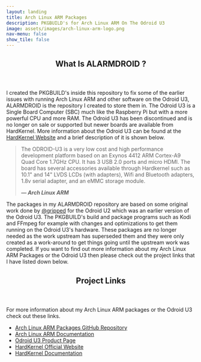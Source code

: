 ```yaml
---
layout: landing
title: Arch Linux ARM Packages
description: PKGBUILD's for Arch Linux ARM On The Odroid U3
image: assets/images/arch-linux-arm-logo.png
nav-menu: false
show_tile: false
---
```


<!-- Main -->
<div id="main">

<!-- One -->
<section id="one">
	<div class="inner">
		<header class="major">
			<h2>What Is ALARMDROID ?</h2>
		</header>
		<p>I created the PKGBUILD's inside this repository to fix some of the earlier issues with running Arch Linux ARM and other software on the Odroid U3, ALARMDROID is the repository I created to store them in. The Odroid U3 is a Single Board Computer (SBC) much like the Raspberry Pi but with a more powerful CPU and more RAM. The Odroid U3 has been discontinued and is no longer on sale or supported but newer boards are available from HardKernel. More information about the Odroid U3 can be found at the <a href="https://www.hardkernel.com/shop/odroid-u3/" target="_blank">HardKernel Website</a> and a brief description of it is shown below.</p>
        <blockquote cite="https://archlinuxarm.org/platforms/armv7/samsung/odroid-u3">
            <p>The ODROID-U3 is a very low cost and high performance development platform based on an Exynos 4412 ARM Cortex-A9 Quad Core 1.7GHz CPU. It has 3 USB 2.0 ports and micro HDMI. The board has several accessories available through Hardkernel such as 10.1" and 14" LVDS LCDs (with adapters), Wifi and Bluetooth adapters, 1.8v serial adapter, and an eMMC storage module.</p>
            <figcaption><b>— <cite>Arch Linux ARM</cite></b></figcaption>
        </blockquote>
        <p>The packages in my ALARMDROID repository are based on some original work done by <a href="https://github.com/gripped" target="_blank">@gripped</a> for the Odroid U2 which was an earlier version of the Odroid U3. The PKGBUILD's build and package programs such as Kodi and FFmpeg for example with changes and optimizations to get them running on the Odroid U3's hardware. These packages are no longer needed as the work upstream has superseded them and they were only created as a work-around to get things going until the upstream work was completed. If you want to find out more information about my Arch Linux ARM Packages or the Odroid U3 then please check out the project links that I have listed down below.</p>
	</div>
</section>

<!-- Two -->
<section id="two">
	<div class="inner">
		<header class="major">
			<h2>Project Links</h2>
		</header>
		<p>For more information about my Arch Linux ARM packages or the Odroid U3 check out these links.</p>
		<ul>
            <li><a href="https://github.com/hreikin/ALARMDROID" target="_blank">Arch Linux ARM Packages GitHub Repository</a></li>
            <li><a href="https://archlinuxarm.org/platforms/armv7/samsung/odroid-u3">Arch Linux ARM Documentation</a></li>
            <li><a href="https://www.hardkernel.com/shop/odroid-u3/" target="_blank">Odroid U3 Product Page</a></li>
            <li><a href="https://www.hardkernel.com/" target="_blank">HardKernel Official Website</a></li>
            <li><a href="https://wiki.odroid.com/" target="_blank">HardKernel Documentation</a></li>
		</ul>
	</div>
</section>

<!-- Main End -->
</div>
